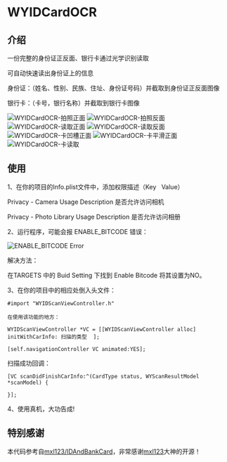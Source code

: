 # WYIDCardOCR

## 介绍
一份完整的身份证正反面、银行卡通过光学识别读取

可自动快速读出身份证上的信息

身份证：（姓名、性别、民族、住址、身份证号码）并截取到身份证正反面图像

银行卡：（卡号，银行名称）并截取到银行卡图像

![WYIDCardOCR-拍照正面](https://github.com/unseim/WYIDCardOCR/tree/master/Image/拍照正面.png?raw=true)
![WYIDCardOCR-拍照反面](https://github.com/unseim/WYIDCardOCR/tree/master/Image/拍照反面.png?raw=true)
![WYIDCardOCR-读取正面](https://github.com/unseim/WYIDCardOCR/tree/master/Image/读取正面.png?raw=true)
![WYIDCardOCR-读取反面](https://github.com/unseim/WYIDCardOCR/tree/master/Image/读取反面.png?raw=true)
![WYIDCardOCR-卡凹槽正面](https://github.com/unseim/WYIDCardOCR/tree/master/Image/卡凹槽正面.png?raw=true)
![WYIDCardOCR-卡平滑正面](https://github.com/unseim/WYIDCardOCR/tree/master/Image/卡平滑正面.png?raw=true)
![WYIDCardOCR-卡读取](https://github.com/unseim/WYIDCardOCR/tree/master/Image/卡读取.png?raw=true)


## 使用

1、在你的项目的Info.plist文件中，添加权限描述（Key   Value）

Privacy - Camera Usage Description      是否允许访问相机

Privacy - Photo Library Usage Description       是否允许访问相册

2、运行程序，可能会报 ENABLE_BITCODE 错误：

![ENABLE_BITCODE Error](https://github.com/unseim/WYIDCardOCR/WYIDCardOCR/master/Image/错误.png?raw=true)

解决方法：

在TARGETS 中的 Buid Setting 下找到 Enable Bitcode 将其设置为NO。

3、在你的项目中的相应处倒入头文件：

`#import "WYIDScanViewController.h"`

`在使用该功能的地方：`

`WYIDScanViewController *VC = [[WYIDScanViewController alloc] initWithCarInfo: 扫描的类型  ];`

`[self.navigationController VC animated:YES];`


扫描成功回调：

`[VC scanDidFinishCarInfo:^(CardType status, WYScanResultModel *scanModel) {`


`}];`

4、使用真机，大功告成! 


## 特别感谢
本代码参考自[mxl123/IDAndBankCard](https://github.com/mxl123/IDAndBankCard)，非常感谢[mxl123](https://github.com/mxl123)大神的开源！

